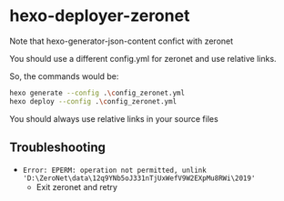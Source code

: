 # hexo-deployer-zeronet

Note that hexo-generator-json-content confict with zeronet

You should use a different config.yml for zeronet and use relative links.

So, the commands would be:

```bash
hexo generate --config .\config_zeronet.yml
hexo deploy --config .\config_zeronet.yml
```

You should always use relative links in your source files

## Troubleshooting

- `Error: EPERM: operation not permitted, unlink 'D:\ZeroNet\data\12q9YNb5oJ331nTjUxWefV9W2EXpMu8RWi\2019'`
    - Exit zeronet and retry


